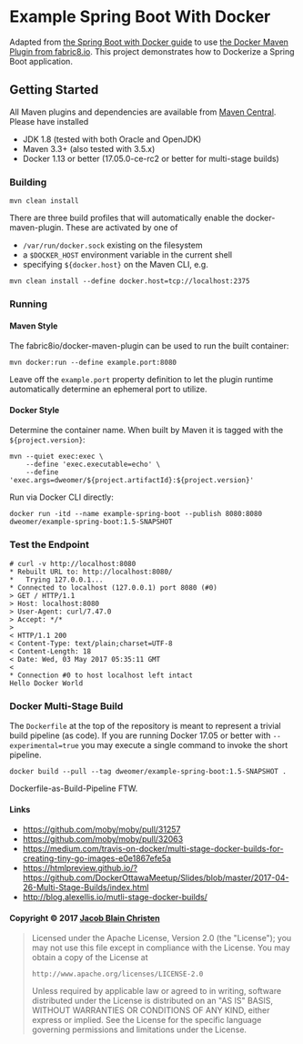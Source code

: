 #   Example Spring Boot With Docker

Adapted from [the Spring Boot with Docker guide](https://spring.io/guides/gs/spring-boot-docker/) to use
[the Docker Maven Plugin from fabric8.io](https://github.com/fabric8io/docker-maven-plugin). This project demonstrates
how to Dockerize a Spring Boot application.

##  Getting Started

All Maven plugins and dependencies are available from [Maven Central](https://search.maven.org/). Please have installed
* JDK 1.8 (tested with both Oracle and OpenJDK)
* Maven 3.3+ (also tested with 3.5.x)
* Docker 1.13 or better (17.05.0-ce-rc2 or better for multi-stage builds)

### Building

```
mvn clean install
```

There are three build profiles that will automatically enable the docker-maven-plugin. These are activated by one of
* `/var/run/docker.sock` existing on the filesystem
* a `$DOCKER_HOST` environment variable in the current shell
* specifying `${docker.host}` on the Maven CLI, e.g.

```
mvn clean install --define docker.host=tcp://localhost:2375
```

### Running

#### Maven Style

The fabric8io/docker-maven-plugin can be used to run the built container:

```
mvn docker:run --define example.port:8080
```

Leave off the `example.port` property definition to let the plugin runtime automatically determine an ephemeral port
to utilize.

#### Docker Style

Determine the container name. When built by Maven it is tagged with the `${project.version}`:

```
mvn --quiet exec:exec \
    --define 'exec.executable=echo' \
    --define 'exec.args=dweomer/${project.artifactId}:${project.version}'
```

Run via Docker CLI directly:

```
docker run -itd --name example-spring-boot --publish 8080:8080 dweomer/example-spring-boot:1.5-SNAPSHOT
```

### Test the Endpoint

```
# curl -v http://localhost:8080
* Rebuilt URL to: http://localhost:8080/
*   Trying 127.0.0.1...
* Connected to localhost (127.0.0.1) port 8080 (#0)
> GET / HTTP/1.1
> Host: localhost:8080
> User-Agent: curl/7.47.0
> Accept: */*
> 
< HTTP/1.1 200 
< Content-Type: text/plain;charset=UTF-8
< Content-Length: 18
< Date: Wed, 03 May 2017 05:35:11 GMT
< 
* Connection #0 to host localhost left intact
Hello Docker World
```

### Docker Multi-Stage Build

The `Dockerfile` at the top of the repository is meant to represent a trivial build pipeline (as code). If you are
running Docker 17.05 or better with `--experimental=true` you may execute a single command to invoke the short pipeline.

```
docker build --pull --tag dweomer/example-spring-boot:1.5-SNAPSHOT .
```

Dockerfile-as-Build-Pipeline FTW.

#### Links

* https://github.com/moby/moby/pull/31257
* https://github.com/moby/moby/pull/32063
* https://medium.com/travis-on-docker/multi-stage-docker-builds-for-creating-tiny-go-images-e0e1867efe5a
* https://htmlpreview.github.io/?https://github.com/DockerOttawaMeetup/Slides/blob/master/2017-04-26-Multi-Stage-Builds/index.html
* http://blog.alexellis.io/mutli-stage-docker-builds/

#### Copyright &copy; 2017 [Jacob Blain Christen](https://github.com/dweomer)

> Licensed under the Apache License, Version 2.0 (the "License");
> you may not use this file except in compliance with the License.
> You may obtain a copy of the License at
>
>     http://www.apache.org/licenses/LICENSE-2.0
>
> Unless required by applicable law or agreed to in writing, software
> distributed under the License is distributed on an "AS IS" BASIS,
> WITHOUT WARRANTIES OR CONDITIONS OF ANY KIND, either express or implied.
> See the License for the specific language governing permissions and
> limitations under the License.